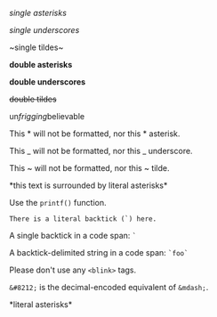 ﻿*single asterisks*

_single underscores_

~single tildes~

**double asterisks**

__double underscores__

~~double tildes~~

un*frigging*believable

This * will not be formatted, nor this * asterisk.

This _ will not be formatted, nor this _ underscore.

This ~ will not be formatted, nor this ~ tilde.

\*this text is surrounded by literal asterisks\*

Use the `printf()` function.

``There is a literal backtick (`) here.``

A single backtick in a code span: `` ` ``

A backtick-delimited string in a code span: `` `foo` ``

Please don't use any `<blink>` tags.

`&#8212;` is the decimal-encoded equivalent of `&mdash;`.

\*literal asterisks\*